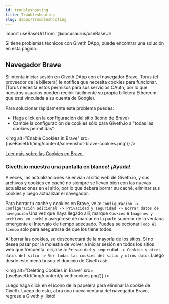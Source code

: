 ```yaml
---
id: troubleshooting
title: Troubleshooting
slug: dapps/troubleshooting
---
```

import useBaseUrl from '@docusaurus/useBaseUrl'


Si tiene problemas técnicos con Giveth DApp, puede encontrar una solución en esta página.
## Navegador Brave

Si intenta iniciar sesión en Giveth DApp con el navegador Brave, Torus (el proveedor de la billetera) le notifica que necesita cookies para funcionar. (Torus necesita estos permisos para sus servicios OAuth, por lo que nuestros usuarios pueden recibir fácilmente su propia billetera Ethereum que está vinculada a su cuenta de Google).

Para solucionar rápidamente este problema puedes:

- Haga click en la configuración del sitio (icono de Brave)
- Cambie la configuración de cookies sólo para Giveth.io a "todas las cookies permitidas"

<img
  alt="Enable Cookies in Brave"
  src={useBaseUrl('img/content/screenshot-brave-cookies.png')}
/>

[Leer más sobre las Cookies en Brave.](https://support.brave.com/hc/en-us/articles/360050634931-How-Do-I-Manage-Cookies-In-Brave-)

### Giveth.io muestra una pantalla en blanco! ¡Ayuda!

A veces, las actualizaciones se envían al sitio web de Giveth.io, y sus archivos y cookies en caché no siempre se llevan bien con las nuevas actualizaciones en el sitio, por lo que deberá borrar su caché, eliminar sus cookies y luego actualizar el navegador. 

Para borrar tu caché y cookies en Brave, ve a: ``Configuración -> Configuración adicional -> Privacidad y seguridad -> Borrar datos de navegación`` Una vez que haya llegado allí, marque `Cookies` e `Imágenes y archivos en caché` y asegúrese de marcar en la parte superior de la ventana emergente el Intervalo de tiempo adecuado. Puedes seleccionar `Todo el tiempo` solo para asegurarse de que los tiene todos.

Al borrar las cookies, se desconectará de la mayoría de los sitios. Si no desea pasar por la molestia de volver a iniciar sesión en todos los sitios web que frecuenta, diríjase a: ``Privacidad y seguridad -> Cookies y otros datos del sitio -> Ver todas las cookies del sitio y otros datos`` Luego desde este menú busca el dominio de Giveth así:

<img alt="Deleting Cookies in Brave" src={useBaseUrl('img/content/givethcookies.png')} />

Luego haga click en el icono de la papelera para eliminar la cookie de Giveth. Luego de esto, abra una nueva ventana del navegador Brave, regrese a Giveth y ¡listo!
